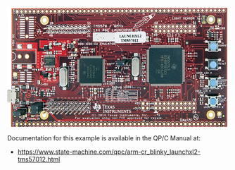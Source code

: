 ![LAUNCHXL2-TMS57012](../../../doxygen/images/bd_LAUNCHXL2-TMS57012.jpg)

Documentation for this example is available in the QP/C Manual at:

- https://www.state-machine.com/qpc/arm-cr_blinky_launchxl2-tms57012.html
